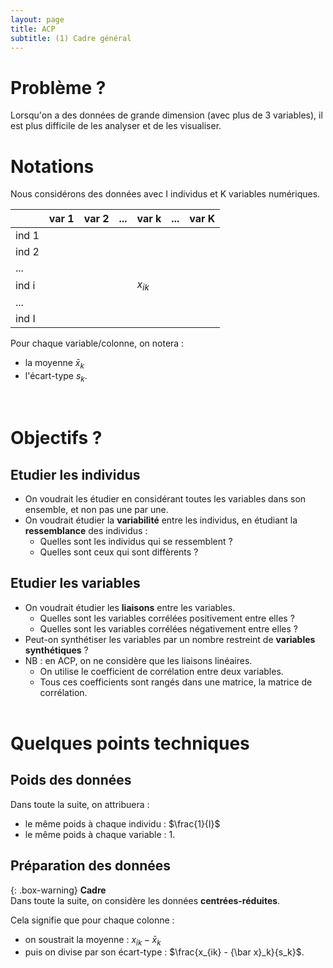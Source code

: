 ```yaml
---
layout: page
title: ACP
subtitle: (1) Cadre général
---
```


# Problème ? 

Lorsqu'on a des données de grande dimension (avec plus de 3 variables), il est plus difficile de les analyser et de les visualiser. 


# Notations 

Nous considérons des données avec I individus et K variables numériques. 

| |var 1|var 2|...|var k|...|var K|
|:----|:-----|:-----|:----|:----|:----|:----|
|ind 1|||||||
|ind 2|||||||
|...|||||||
|ind i||||$x_{ik}$|||
|...|||||||
|ind I|||||||

Pour chaque variable/colonne, on notera :
* la moyenne ${\bar x}_k$
* l'écart-type $s_k$.

<br/>

# Objectifs ?

## Etudier les individus

* On voudrait les étudier en considérant toutes les variables dans son ensemble, et non pas une par une. 
* On voudrait étudier la **variabilité** entre les individus, en étudiant la **ressemblance** des individus :
    * Quelles sont les individus qui se ressemblent ? 
    * Quelles sont ceux qui sont diffèrents ? 


## Etudier les variables

* On voudrait étudier les **liaisons** entre les variables.
    * Quelles sont les variables corrélées positivement entre elles ? 
    * Quelles sont les variables corrélées négativement entre elles ? 
* Peut-on synthétiser les variables par un nombre restreint de **variables synthétiques** ? 
* NB : en ACP, on ne considère que les liaisons linéaires. 
    * On utilise le coefficient de corrélation entre deux variables. 
    * Tous ces coefficients sont rangés dans une matrice, la matrice de corrélation. <br/><br/>
  
  
# Quelques points techniques

## Poids des données

Dans toute la suite, on attribuera :
* le même poids à chaque individu : $\frac{1}{I}$
* le même poids à chaque variable : 1. <br/>


## Préparation des données

{: .box-warning}
**Cadre** <br/>
Dans toute la suite, on considère les données **centrées-réduites**.

Cela signifie que pour chaque colonne :
* on soustrait la moyenne : $x_{ik} - {\bar x}_k$
* puis on divise par son écart-type : $\frac{x_{ik} - {\bar x}_k}{s_k}$. 
